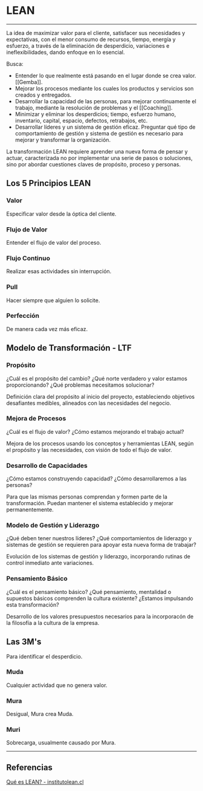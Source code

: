 # LEAN
---

La idea de maximizar valor para el cliente, satisfacer sus necesidades y expectativas, con el menor consumo de recursos, tiempo, energía y esfuerzo, a través de la eliminación de desperdicio, variaciones e ineflexibilidades, dando enfoque en lo esencial.

Busca:
- Entender lo que realmente está pasando en el lugar donde se crea valor. [[Gemba]].
- Mejorar los procesos mediante los cuales los productos y servicios son creados y entregados.
- Desarrollar la capacidad de las personas, para mejorar continuamente el trabajo, mediante la resolución de problemas y el [[Coaching]].
- Minimizar y eliminar los desperdicios; tiempo, esfuerzo humano, inventario, capital, espacio, defectos, retrabajos, etc.
- Desarrollar líderes y un sistema de gestión eficaz. Preguntar qué tipo de comportamiento de gestión y sistema de gestión es necesario para mejorar y transformar la organización.

La transformación LEAN requiere aprender una nueva forma de pensar y actuar, caracterizada no por implementar una serie de pasos o soluciones, sino por abordar cuestiones claves de propósito, proceso y personas.

## Los 5 Principios LEAN
### Valor
Especificar valor desde la óptica del cliente.

### Flujo de Valor
Entender el flujo de valor del proceso.

### Flujo Continuo
Realizar esas actividades sin interrupción.

### Pull
Hacer siempre que alguien lo solicite.

### Perfección
De manera cada vez más eficaz.

## Modelo de Transformación - LTF
### Propósito
¿Cuál es el propósito del cambio?
¿Qué norte verdadero y valor estamos proporcionando?
¿Qué problemas necesitamos solucionar?

Definición clara del propósito al inicio del proyecto, estableciendo objetivos desafiantes medibles, alineados con las necesidades del negocio.

### Mejora de Procesos
¿Cuál es el flujo de valor?
¿Cómo estamos mejorando el trabajo actual?

Mejora de los procesos usando los conceptos y herramientas LEAN, según el propósito y las necesidades, con visión de todo el flujo de valor.

### Desarrollo de Capacidades
¿Cómo estamos construyendo capacidad?
¿Cómo desarrollaremos a las personas?

Para que las mismas personas comprendan y formen parte de la transformación. Puedan mantener el sistema establecido y mejorar permanentemente.

### Modelo de Gestión y Liderazgo
¿Qué deben tener nuestros líderes?
¿Qué comportamientos de liderazgo y sistemas de gestión se requieren para apoyar esta nueva forma de trabajar?

Evolución de los sistemas de gestión y liderazgo, incorporando rutinas de control inmediato ante variaciones.

### Pensamiento Básico
¿Cuál es el pensamiento básico?
¿Qué pensamiento, mentalidad o supuestos básicos comprenden la cultura existente?
¿Estamos impulsando esta transformación?

Desarrollo de los valores presupuestos necesarios para la incorporacón de la filosofía a la cultura de la empresa.

## Las 3M's
Para identificar el desperdicio.

### Muda
Cualquier actividad que no genera valor.

### Mura
Desigual, Mura crea Muda.

### Muri
Sobrecarga, usualmente causado por Mura.

---

## Referencias
[Qué es LEAN? - institutolean.cl](https://institutolean.cl/nuevo/lean/)